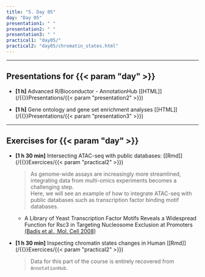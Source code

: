```yaml
---
title: "5. Day 05"
day: "Day 05"
presentation1: " "
presentation2: " "
presentation3: " "
practical1: "day05/"
practical2: "day05/chromatin_states.html"
---
```


---

## Presentations for {{< param "day" >}}

- **\[1 h\]** Advanced R/Bioconductor - AnnotationHub
[[HTML]](/{{<myPackageUrl>}}Presentations/{{< param "presentation2" >}})

- **\[1 h\]** Gene ontology and gene set enrichment analyses
[[HTML]](/{{<myPackageUrl>}}Presentations/{{< param "presentation3" >}})

---

## Exercises for {{< param "day" >}}

-  **\[1 h 30 min\]** Intersecting ATAC-seq with public databases:
    [[Rmd]](/{{<myPackageUrl>}}Exercices/{{< param "practical2" >}})

    > As genome-wide assays are increasingly more streamlined, 
    integrating data from multi-omics experiments becomes a challenging step.  
    Here, we will see an example of how to integrate 
    ATAC-seq with public databases such as transcription factor binding motif databases. 

    * A Library of Yeast Transcription Factor Motifs Reveals a Widespread Function for Rsc3 in Targeting Nucleosome Exclusion at Promoters [(Badis et al., Mol. Cell 2008)](https://www.cell.com/fulltext/S1097-2765(08)00842-3)

-  **\[1 h 30 min\]** Inspecting chromatin states changes in Human
    [[Rmd]](/{{<myPackageUrl>}}Exercices/{{< param "practical2" >}})

    > Data for this part of the course is entirely recovered from `AnnotationHub`.

